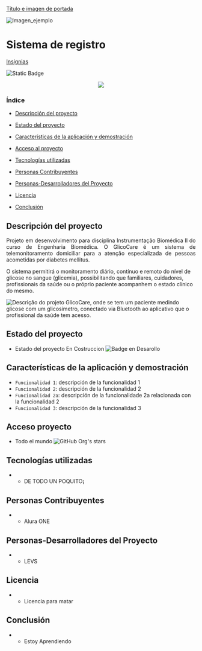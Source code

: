 [Título e imagen de portada](#Título-e-imagen-de-portada)


![Imagen_ejemplo](https://user-images.githubusercontent.com/37356058/131255528-265f5bca-609f-45e8-a574-b77b8d542381.png#vitrinedev)

<h1>Sistema de registro</h1>

[Insignias](#insignias)


![Static Badge](https://img.shields.io/badge/Pruebas_Luis-Eduardo-green)
   <p align="center">
   <img src="https://img.shields.io/badge/Pruebas_Luis-Eduardo-orange">
   </p>

### Índice

- [Descripción del proyecto](#descripción-del-proyecto)

- [Estado del proyecto](#Estado-del-proyecto)

- [Características de la aplicación y demostración](#Características-de-la-aplicación-y-demostración)

- [Acceso al proyecto](#acceso-proyecto)

- [Tecnologías utilizadas](#tecnologías-utilizadas)

- [Personas Contribuyentes](#personas-contribuyentes)

- [Personas-Desarrolladores del Proyecto](#personas-desarrolladores)

- [Licencia](#licencia)

- [Conclusión](#conclusión)

## Descripción del proyecto

<p align="justify">
 Projeto em desenvolvimento para disciplina Instrumentação Biomédica II do curso de Engenharia Biomédica. O GlicoCare é um sistema de telemonitoramento domiciliar para a atenção especializada de pessoas acometidas por diabetes mellitus.

O sistema permitirá o monitoramento diário, contínuo e remoto do nível de glicose no sangue (glicemia), possibilitando que familiares, cuidadores, profissionais da saúde ou o próprio paciente acompanhem o estado clínico do mesmo.

![Descrição do projeto GlicoCare, onde se tem um paciente medindo glicose com um glicosímetro, conectado via Bluetooth ao aplicativo que o profissional da saúde tem acesso.](https://user-images.githubusercontent.com/37356058/132422764-5a4e5300-7b04-4411-9126-387a445bc627.png)
</p>

## Estado del proyecto

- Estado del proyecto En Costruccion
![Badge en Desarollo](https://img.shields.io/badge/STATUS-EN%20DESAROLLO-green)

## Características de la aplicación y demostración

- `Funcionalidad 1`: descripción de la funcionalidad 1
- `Funcionalidad 2`: descripción de la funcionalidad 2
- `Funcionalidad 2a`: descripción de la funcionalidade 2a relacionada con la funcionalidad 2
- `Funcionalidad 3`: descripción de la funcionalidad 3

## Acceso proyecto

- Todo el mundo
![GitHub Org's stars](https://img.shields.io/github/stars/camilafernanda?style=social)

## Tecnologías utilizadas

- - DE TODO UN POQUITO¡

## Personas Contribuyentes

- - Alura ONE

## Personas-Desarrolladores del Proyecto

- - LEVS

## Licencia

- - Licencia para matar

## Conclusión

- - Estoy Aprendiendo
